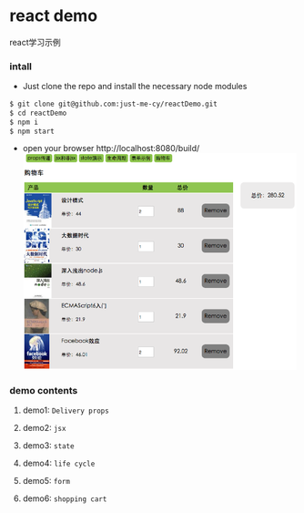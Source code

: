 # react demo
react学习示例

### intall
* Just clone the repo and install the necessary node modules

```
$ git clone git@github.com:just-me-cy/reactDemo.git
$ cd reactDemo
$ npm i 
$ npm start
```
* open your browser http://localhost:8080/build/
![shopping cart](./src/assets/shoppingCart.png)

### demo contents
1. demo1: `Delivery props`

2. demo2: `jsx`

3. demo3: `state`

4. demo4: `life cycle`

5. demo5: `form`

6. demo6: `shopping cart`